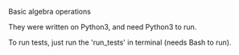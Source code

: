 Basic algebra operations

They were written on Python3, and need Python3 to run.

To run tests, just run the 'run_tests' in terminal (needs Bash to run).
